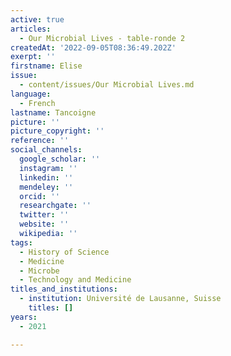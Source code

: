 ```yaml
---
active: true
articles:
  - Our Microbial Lives - table-ronde 2
createdAt: '2022-09-05T08:36:49.202Z'
exerpt: ''
firstname: Elise
issue:
  - content/issues/Our Microbial Lives.md
language:
  - French
lastname: Tancoigne
picture: ''
picture_copyright: ''
reference: ''
social_channels:
  google_scholar: ''
  instagram: ''
  linkedin: ''
  mendeley: ''
  orcid: ''
  researchgate: ''
  twitter: ''
  website: ''
  wikipedia: ''
tags:
  - History of Science
  - Medicine
  - Microbe
  - Technology and Medicine
titles_and_institutions:
  - institution: Université de Lausanne, Suisse
    titles: []
years:
  - 2021

---
```

